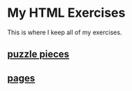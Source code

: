 # My HTML Exercises
This is where I keep all of my exercises.

## [puzzle pieces](/puzzle-pieces)

## [pages](/pages)
